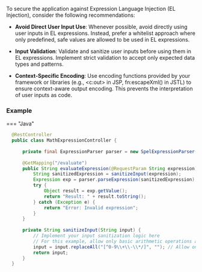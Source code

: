 To secure the application against Expression Language Injection (EL Injection), consider the following recommendations:

- __Avoid Direct User Input Use__: Whenever possible, avoid directly using user inputs in EL expressions. Instead, prefer a whitelist approach where only predefined, safe values are allowed to be used in EL expressions.


- __Input Validation__: Validate and sanitize user inputs before using them in EL expressions. Implement strict validation to accept only expected data types and patterns.


- __Context-Specific Encoding__: Use encoding functions provided by your framework or libraries (e.g., \<c:out> in JSP, fn:escapeXml() in JSTL) to ensure context-aware output encoding. This prevents the interpretation of user inputs as code.

### Example

=== "Java"
  ```java
    @RestController
    public class MathExpressionController {
    
        private final ExpressionParser parser = new SpelExpressionParser();
    
        @GetMapping("/evaluate")
        public String evaluateExpression(@RequestParam String expression) {
            String sanitizedExpression = sanitizeInput(expression);
            Expression exp = parser.parseExpression(sanitizedExpression);
            try {
                Object result = exp.getValue();
                return "Result: " + result.toString();
            } catch (Exception e) {
                return "Error: Invalid expression";
            }
        }
    
        private String sanitizeInput(String input) {
            // Implement your input sanitization logic here
            // For this example, allow only basic arithmetic operations and numbers
            input = input.replaceAll("[^0-9\\+\\-\\*/]", ""); // Allow only digits, +, -, *, /
            return input;
        }
    }
  ```